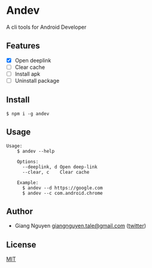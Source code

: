 # Andev

A cli tools for Android Developer

## Features

 * [x] Open deeplink 
 * [ ] Clear cache
 * [ ] Install apk
 * [ ] Uninstall package
 
## Install

```shell
$ npm i -g andev
```

## Usage

```shell
Usage:
    $ andev --help

    Options:
      --deeplink, d Open deep-link
      --clear, c    Clear cache

    Example:
      $ andev --d https://google.com
      $ andev --c com.android.chrome
```

## Author
- Giang Nguyen <giangnguyen.tale@gmail.com> ([twitter](https://twitter.com/Tale_Nguyen))

## License

[MIT](LICENSE)
